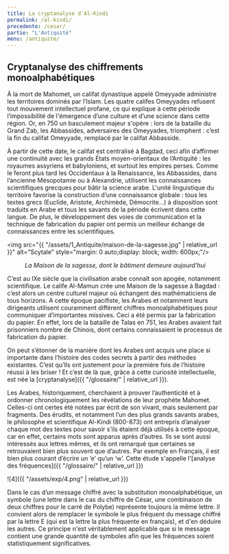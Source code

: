 ```yaml
---
title: La cryptanalyse d'Al-Kindi
permalink: /al-kindi/
precedente: /cesar/
partie: "L'Antiquité"
menu: /antiquite/
---
```


## Cryptanalyse des chiffrements monoalphabétiques

À la mort de Mahomet, un califat dynastique appelé Omeyyade administre les territoires dominés par l’Islam. Les quatre califes Omeyyades refusent tout mouvement intellectuel profane, ce qui explique à cette période l’impossibilité de l'émergence d’une culture et d’une science dans cette région. Or, en 750 un basculement majeur s'opère : lors de la bataille du Grand Zab, les Abbassides, adversaires des Omeyyades, triomphent : c’est la fin du califat Omeyyade, remplacé par le califat Abbasside.

À partir de cette date, le califat est centralisé à Bagdad, ceci afin d’affirmer une continuité avec les grands États moyen-orientaux de l’Antiquité : les royaumes assyriens et babyloniens, et surtout les empires perses. Comme le feront plus tard les Occidentaux à la Renaissance, les Abbassides, dans l’ancienne Mésopotamie ou à Alexandrie, utilisent les connaissances scientifiques grecques pour bâtir la science arabe. L'unité linguistique du territoire favorise la construction d’une connaissance globale : tous les textes grecs (Euclide, Aristote, Archimède, Démocrite…) à disposition sont traduits en Arabe et tous les savants de la période écrivent dans cette langue. De plus, le développement des voies de communication et la technique de fabrication du papier ont permis un meilleur échange de connaissances entre les scientifiques.

<img src="{{ "/assets/1_Antiquite/maison-de-la-sagesse.jpg" | relative_url }}" alt="Scytale" style="margin: 0 auto;display: block; width: 600px;"/>
<p align="center"> <em>La Maison de la sagesse, dont le bâtiment demeure aujourd'hui</em> </p>

C’est au IXe siècle que la civilisation arabe connaît son apogée, notamment scientifique.
Le calife Al-Mamun crée une Maison de la sagesse à Bagdad : c’est alors un centre culturel majeur où échangent des mathématiciens de tous horizons.
A cette époque pacifiste, les Arabes et notamment leurs dirigeants utilisent couramment différent chiffres monoalphabétiques pour communiquer d’importantes missives. Ceci a été permis par la fabrication du papier. En effet, lors de la bataille de Talas en 751, les Arabes avaient fait prisonniers nombre de Chinois, dont certains connaissaient le processus de fabrication du papier.

On peut s’étonner de la manière dont les Arabes ont acquis une place si importante dans l’histoire des codes secrets à partir des méthodes existantes. C’est qu’Ils ont justement pour la première fois de l’histoire réussi à les briser ! Et c’est de là que, grâce à cette curiosité intellectuelle, est née la [cryptanalyse]({{ "/glossaire/" | relative_url }}).

Les Arabes, historiquement, cherchaient à prouver l’authenticité et à ordonner chronologiquement les révélations de leur prophète Mahomet. Celles-ci ont certes été notées par écrit de son vivant, mais seulement par fragments. Des érudits, et notamment l’un des plus grands savants arabes, le philosophe et scientifique Al-Kindi (800-873) ont entrepris d’analyser chaque mot des textes pour savoir s’ils étaient déjà utilisés à cette époque, car en effet, certains mots sont apparus après d’autres. Ils se sont aussi intéressés aux lettres mêmes, et ils ont remarqué que certaines se retrouvaient bien plus souvent que d’autres. Par exemple en Français, il est bien plus courant d’écrire un ‘e’ qu’un ‘w’. Cette étude s'appelle l'[analyse des fréquences]({{ "/glossaire/" | relative_url }})

![4]({{ "/assets/exp/4.png" | relative_url }})

Dans le cas d’un message chiffré avec la substitution monoalphabétique, un symbole (une lettre dans le cas du chiffre de César, une combinaison de deux chiffres pour le carré de Polybe) représente toujours la même lettre. Il convient alors de remplacer le symbole le plus fréquent du message chiffré par la lettre E (qui est la lettre la plus fréquente en français), et d'en déduire les autres. Ce principe n'est véritablement applicable que si le message contient une grande quantité de symboles afin que les fréquences soient statistiquement significatives.
